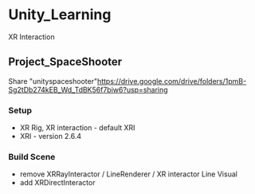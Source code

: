 # Unity_Learning

XR Interaction

## Project_SpaceShooter
Share "unityspaceshooter"https://drive.google.com/drive/folders/1pmB-Sg2tDb274kEB_Wd_TdBK56f7biw6?usp=sharing

### Setup
+ XR Rig, XR interaction - default XRI
+ XRI - version 2.6.4

### Build Scene
+ remove XRRayInteractor / LineRenderer / XR interactor Line Visual
+ add XRDirectInteractor
